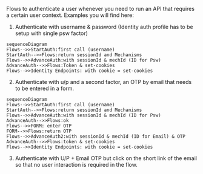 Flows to authenticate a user whenever you need to run an API that requires a certain user context.
Examples you will find here:
1. Authenticate with username & password (Identity auth profile has to be setup with single psw factor)

```mermaid
sequenceDiagram
Flows-->>StartAuth:first call (username)
StartAuth-->>Flows:return sessionId and Mechanisms
Flows-->>AdvanceAuth:with sessionId & mechId (ID for Psw)
AdvanceAuth-->>Flows:Token & set-cookies
Flows-->>Identity Endpoints: with cookie = set-cookies
```


2. Authenticate with u/p and a second factor, an OTP by email that needs to be entered in a form.

```mermaid
sequenceDiagram
Flows-->>StartAuth:first call (username)
StartAuth-->>Flows:return sessionId and Mechanisms
Flows-->>AdvanceAuth:with sessionId & mechId (ID for Psw)
AdvanceAuth-->>Flows:ok
Flows-->>FORM: enter OTP
FORM-->>Flows:return OTP
Flows-->>AdvanceAuth2:with sessionId & mechId (ID for Email) & OTP
AdvanceAuth-->>Flows:token & set-cookies
Flows-->>Identity Endpoints: with cookie = set-cookies
```


3. Authenticate with U/P + Email OTP but click on the short link of the email so that no user interaction is required in the flow.
